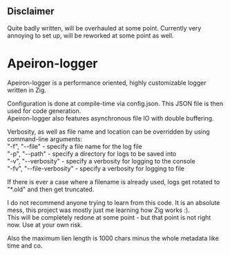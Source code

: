 ## Disclaimer
Quite badly written, will be overhauled at some point. Currently very annoying to set up, will be reworked at some point as well.
# Apeiron-logger
Apeiron-logger is a performance oriented, highly customizable logger written in Zig.

Configuration is done at compile-time via config.json. This JSON file is then used for code generation.  
Apeiron-logger also features asynchronous file IO with double buffering.

Verbosity, as well as file name and location can be overridden by using command-line arguments:  
"-f", "--file" - specify a file name for the log file  
"-p", "--path" - specify a directory for logs to be saved into  
"-v", "--verbosity" - specify a verbosity for logging to the console  
"-fv", "--file-verbosity" - specify a verbosity for logging to file

If there is ever a case where a filename is already used, logs get rotated to "\*.old" and then get truncated.

I do not recommend anyone trying to learn from this code. It is an absolute mess, this project was mostly just me learning how Zig works :).  
This will be completely redone at some point - but that point is not right now. Use at your own risk.

Also the maximum lien length is 1000 chars minus the whole metadata like time and co.
